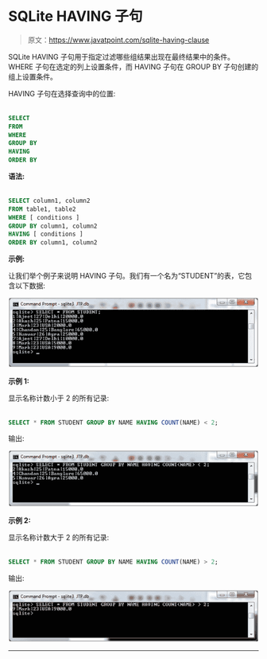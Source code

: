 # SQLite HAVING 子句

> 原文：<https://www.javatpoint.com/sqlite-having-clause>

SQLite HAVING 子句用于指定过滤哪些组结果出现在最终结果中的条件。WHERE 子句在选定的列上设置条件，而 HAVING 子句在 GROUP BY 子句创建的组上设置条件。

HAVING 子句在选择查询中的位置:

```sql

SELECT
FROM
WHERE
GROUP BY
HAVING
ORDER BY

```

**语法:**

```sql

SELECT column1, column2
FROM table1, table2
WHERE [ conditions ]
GROUP BY column1, column2
HAVING [ conditions ]
ORDER BY column1, column2

```

**示例:**

让我们举个例子来说明 HAVING 子句。我们有一个名为“STUDENT”的表，它包含以下数据:

![Sqlite Having clause 1](img/5736e1818618b5e603a0df7430ed1cb9.png)

**示例 1:**

显示名称计数小于 2 的所有记录:

```sql

SELECT * FROM STUDENT GROUP BY NAME HAVING COUNT(NAME) < 2; 

```

输出:

![Sqlite Having clause 2](img/7991c767a071f1d12a4744e618881c11.png)

**示例 2:**

显示名称计数大于 2 的所有记录:

```sql

SELECT * FROM STUDENT GROUP BY NAME HAVING COUNT(NAME) > 2;

```

输出:

![Sqlite Having clause 3](img/4c9c936f97df8ce793b3e955d3e2ba16.png)

* * *